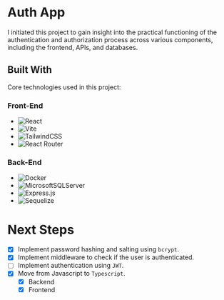 # Auth App

I initiated this project to gain insight into the practical functioning of the authentication and authorization process across various components, including the frontend, APIs, and databases.

## Built With
Core technologies used in this project:

### Front-End
* ![React](https://img.shields.io/badge/react-%2320232a.svg?style=for-the-badge&logo=react&logoColor=%2361DAFB)
* ![Vite](https://img.shields.io/badge/vite-%23646CFF.svg?style=for-the-badge&logo=vite&logoColor=white)
* ![TailwindCSS](https://img.shields.io/badge/tailwindcss-%2338B2AC.svg?style=for-the-badge&logo=tailwind-css&logoColor=white)
* ![React Router](https://img.shields.io/badge/React_Router-CA4245?style=for-the-badge&logo=react-router&logoColor=white)

### Back-End
* ![Docker](https://img.shields.io/badge/docker-%230db7ed.svg?style=for-the-badge&logo=docker&logoColor=white)
* ![MicrosoftSQLServer](https://img.shields.io/badge/Microsoft%20SQL%20Server-CC2927?style=for-the-badge&logo=microsoft%20sql%20server&logoColor=white)
* ![Express.js](https://img.shields.io/badge/express.js-%23404d59.svg?style=for-the-badge&logo=express&logoColor=%2361DAFB)
* ![Sequelize](https://img.shields.io/badge/Sequelize-52B0E7?style=for-the-badge&logo=Sequelize&logoColor=white)

# Next Steps
- [x] Implement password hashing and salting using `bcrypt`.
- [x] Implement middleware to check if the user is authenticated.
- [ ] Implement authentication using `JWT`.
- [x] Move from Javascript to `Typescript`.
    - [x] Backend
    - [x] Frontend
